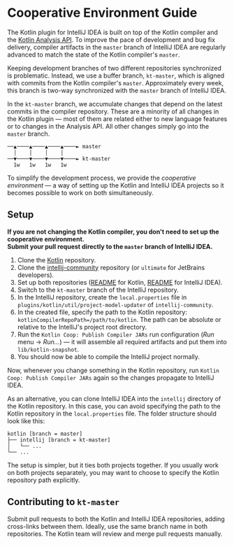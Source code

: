 # Cooperative Environment Guide

The Kotlin plugin for IntelliJ IDEA is built on top of the Kotlin compiler and the [Kotlin Analysis API](https://kotl.in/analysis-api).
To improve the pace of development and bug fix delivery, compiler artifacts in the `master` branch of IntelliJ IDEA are regularly advanced
to match the state of the Kotlin compiler's `master`.

Keeping development branches of two different repositories synchronized is problematic. Instead, we use a buffer branch, `kt-master`, 
which is aligned with commits from the Kotlin compiler's `master`. Approximately every week, this branch is two-way synchronized with the
`master` branch of IntelliJ IDEA.

In the `kt-master` branch, we accumulate changes that depend on the latest commits in the compiler repository. These are a minority of all
changes in the Kotlin plugin — most of them are related either to new language features or to changes in the Analysis API. All other
changes simply go into the `master` branch.

```
──▲────▲────▲────▲────► master
  │    │    │    │
──▼────▼────▼────▼────► kt-master
  1w   1w   1w   1w
```

To simplify the development process, we provide the *cooperative environment* — a way of setting up the Kotlin and IntelliJ IDEA projects
so it becomes possible to work on both simultaneously.

## Setup

**If you are not changing the Kotlin compiler, you don't need to set up the cooperative environment.**  
**Submit your pull request directly to the `master` branch of IntelliJ IDEA.**

1. Clone the [Kotlin](https://github.com/JetBrains/kotlin) repository.
2. Clone the [intellij-community](https://github.com/JetBrains/intellij-community) repository (or `ultimate` for JetBrains developers).
3. Set up both repositories
   ([README](https://github.com/JetBrains/kotlin/blob/master/ReadMe.md) for Kotlin,
   [README](https://github.com/JetBrains/intellij-community/blob/master/README.md) for IntelliJ IDEA).
4. Switch to the `kt-master` branch of the IntelliJ repository.
5. In the IntelliJ repository, create the `local.properties` file in `plugins/kotlin/util/project-model-updater` of `intellij-community`.
6. In the created file, specify the path to the Kotlin repository: `kotlinCompilerRepoPath=/path/to/kotlin`. The path can be absolute or
   relative to the IntelliJ's project root directory.
7. Run the `Kotlin Coop: Publish Compiler JARs` run configuration (*Run* menu -> *Run…*) — it will assemble all required artifacts and put
   them into `lib/kotlin-snapshot`.
8. You should now be able to compile the IntelliJ project normally.

Now, whenever you change something in the Kotlin repository, run `Kotlin Coop: Publish Compiler JARs` again so the changes propagate to
IntelliJ IDEA.

As an alternative, you can clone IntelliJ IDEA into the `intellij` directory of the Kotlin repository.
In this case, you can avoid specifying the path to the Kotlin repository in the `local.properties` file.
The folder structure should look like this:

```
kotlin [branch = master]
├── intellij [branch = kt-master]
│   └── ...
└── ...
```

The setup is simpler, but it ties both projects together.
If you usually work on both projects separately, you may want to choose to specify the Kotlin repository path explicitly.

## Contributing to `kt-master`

Submit pull requests to both the Kotlin and IntelliJ IDEA repositories, adding cross-links between them.
Ideally, use the same branch name in both repositories.
The Kotlin team will review and merge pull requests manually.